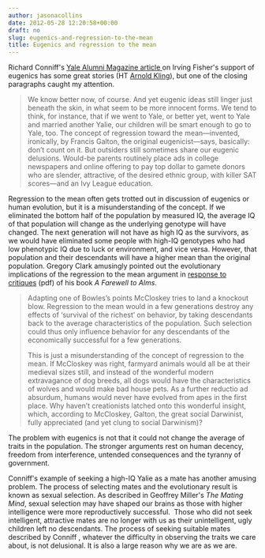 ```yaml
---
author: jasonacollins
date: 2012-05-28 12:20:58+00:00
draft: no
slug: eugenics-and-regression-to-the-mean
title: Eugenics and regression to the mean
---
```


Richard Conniff's [Yale Alumni Magazine article ](http://yalealumnimagazine.com/articles/3456)on Irving Fisher's support of eugenics has some great stories (HT [Arnold Kling](http://econlog.econlib.org/archives/2012/05/eugenics_and_ma.html)), but one of the closing paragraphs caught my attention.


<blockquote>We know better now, of course. And yet eugenic ideas still linger just beneath the skin, in what seem to be more innocent forms. We tend to think, for instance, that if we went to Yale, or better yet, went to Yale and married another Yalie, our children will be smart enough to go to Yale, too. The concept of regression toward the mean—invented, ironically, by Francis Galton, the original eugenicist—says, basically: don’t count on it. But outsiders still sometimes share our eugenic delusions. Would-be parents routinely place ads in college newspapers and online offering to pay top dollar to gamete donors who are slender, attractive, of the desired ethnic group, with killer SAT scores—and an Ivy League education.</blockquote>


Regression to the mean often gets trotted out in discussion of eugenics or human evolution, but it is a misunderstanding of the concept. If we eliminated the bottom half of the population by measured IQ, the average IQ of that population will change as the underlying genotype will have changed. The next generation will not have as high IQ as the survivors, as we would have eliminated some people with high-IQ genotypes who had low phenotypic IQ due to luck or environment, and vice versa. However, that population and their descendants will have a higher mean than the original population. Gregory Clark amusingly pointed out the evolutionary implications of the regression to the mean argument in [response to critiques](http://www.econ.ucdavis.edu/faculty/gclark/Farewell%20to%20Alms/EREH%20response%20-%20revised.pdf) (pdf) of his book *A Farewell to Alms*.


<blockquote>Adapting one of Bowles’s points McCloskey tries to land a knockout blow. Regression to the mean would in a few generations destroy any effects of ‘survival of the richest’ on behavior, by taking descendants back to the average characteristics of the population. Such selection could thus only influence behavior for any descendants of the economically successful for a few generations.

This is just a misunderstanding of the concept of regression to the mean. If McCloskey was right, farmyard animals would all be at their medieval sizes still, and instead of the wonderful modern extravagance of dog breeds, all dogs would have the characteristics of wolves and would make bad house pets. As a further reductio ad absurdum, humans would never have evolved from apes in the first place. Why haven’t creationists latched onto this wonderful insight, which, according to McCloskey, Galton, the great social Darwinist, fully appreciated (and yet clung to social Darwinism)?</blockquote>


The problem with eugenics is not that it could not change the average of traits in the population. The stronger arguments rest on human decency, freedom from interference, untended consequences and the tyranny of government.

Conniff's example of seeking a high-IQ Yalie as a mate has another amusing problem. The process of selecting mates and the evolutionary result is known as sexual selection. As described in Geoffrey Miller's *The Mating Mind*, sexual selection may have shaped our brains as those with higher intelligence were more reproductively successful.  Those who did not seek intelligent, attractive mates are no longer with us as their unintelligent, ugly children left no descendants. The process of seeking suitable mates described by Conniff , whatever the difficulty in observing the traits we care about, is not delusional. It is also a large reason why we are as we are.
